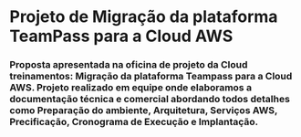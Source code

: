 # Projeto de Migração da plataforma TeamPass para a Cloud AWS
### Proposta apresentada na oficina de projeto da Cloud treinamentos: Migração da plataforma Teampass para a Cloud AWS. Projeto realizado em equipe onde elaboramos a documentação técnica e comercial abordando todos detalhes como Preparação do ambiente, Arquitetura, Serviços AWS, Precificação, Cronograma de Execução e Implantação.
